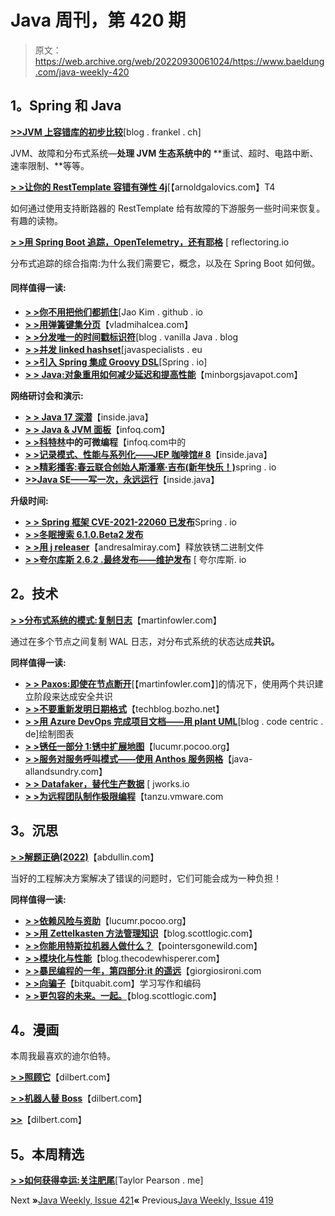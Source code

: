 # Java 周刊，第 420 期

> 原文：<https://web.archive.org/web/20220930061024/https://www.baeldung.com/java-weekly-420>

## **1。Spring 和 Java**

[**>>JVM 上容错库的初步比较**](https://web.archive.org/web/20220525135839/https://blog.frankel.ch/comparison-fault-tolerance-libraries/)[blog . frankel . ch]

JVM、故障和分布式系统—**处理 JVM 生态系统中的** **重试、超时、电路中断、速率限制、**等等。

[**> >让你的 RestTemplate 容错有弹性 4j**](https://web.archive.org/web/20220525135839/https://arnoldgalovics.com/resilience4j-resttemplate/)[【arnoldgalovics.com】T4

如何通过使用支持断路器的 RestTemplate 给有故障的下游服务一些时间来恢复。有趣的读物。

[**> >用 Spring Boot 追踪，OpenTelemetry，还有耶格**](https://web.archive.org/web/20220525135839/https://reflectoring.io/spring-boot-tracing/) [ reflectoring.io

分布式追踪的综合指南:为什么我们需要它，概念，以及在 Spring Boot 如何做。

#### **同样值得一读:**

*   **[> >你不用把他们都抓住](https://web.archive.org/web/20220525135839/https://jaokim.github.io/2022/01/11/stackoverflow.html)**[Jao Kim . github . io
*   **[> >用弹簧键集分页](https://web.archive.org/web/20220525135839/https://vladmihalcea.com/keyset-pagination-spring/)**【vladmihalcea.com】
*   **[> >分发唯一的时间戳标识符](https://web.archive.org/web/20220525135839/http://blog.vanillajava.blog/2022/01/distributed-unique-time-stamp.html)**[blog . vanilla Java . blog
*   **[> >并发 linked hashset](https://web.archive.org/web/20220525135839/https://www.javaspecialists.eu/archive/Issue296-Concurrent-LinkedHashSet.html)**[javaspecialists . eu
*   [**> >引入 Spring 集成 Groovy DSL**](https://web.archive.org/web/20220525135839/https://spring.io/blog/2022/01/06/introducing-spring-integration-groovy-dsl)[Spring . io]
*   [**> > Java:对象重用如何减少延迟和提高性能**](https://web.archive.org/web/20220525135839/https://minborgsjavapot.blogspot.com/2022/01/java-how-object-reuse-can-reduce.html)【minborgsjavapot.com】

**网络研讨会和演示:**

*   **[> > Java 17 深潜](https://web.archive.org/web/20220525135839/https://inside.java/2022/01/11/java-17-deep-dive/)**【inside.java】
*   [**> > Java & JVM 面板**](https://web.archive.org/web/20220525135839/https://www.infoq.com/presentations/java-fast-release-cadence "Introduction to Spring Cloud Load Balancer")【infoq.com】
*   **[> >科特林](https://web.archive.org/web/20220525135839/https://www.infoq.com/presentations/differentiable-framework-kotlin/)中的可微编程**【infoq.com中的
*   **[> >记录模式、性能与系列化——JEP 咖啡馆# 8](https://web.archive.org/web/20220525135839/https://inside.java/2022/01/06/jepcafe8/)**【inside.java】
*   [**> >精彩播客:春云联合创始人斯潘塞·吉布(新年快乐！)**](https://web.archive.org/web/20220525135839/https://spring.io/blog/2022/01/06/a-bootiful-podcast-spring-cloud-cofounder-spencer-gibb-and-happy-new-year)spring . io
*   [**>>Java SE——写一次，永远运行**](https://web.archive.org/web/20220525135839/https://inside.java/2022/01/10/write-once-run-forever/ "Introduction to Spring Cloud Load Balancer")【inside.java】

**升级时间:**

*   [**> > Spring 框架 CVE-2021-22060 已发布**](https://web.archive.org/web/20220525135839/https://spring.io/blog/2022/01/05/spring-framework-cve-2021-22060-has-been-published)Spring . io
*   [**> >冬眠搜索 6.1.0.Beta2 发布**](https://web.archive.org/web/20220525135839/https://in.relation.to/2022/01/05/hibernate-search-6-1-0-Beta2/)
*   [**> >用 j releaser**](https://web.archive.org/web/20220525135839/https://andresalmiray.com/releasing-rust-binaries-with-jreleaser/)【andresalmiray.com】释放铁锈二进制文件
*   [**> >夸尔库斯 2.6.2 .最终发布——维护发布**](https://web.archive.org/web/20220525135839/https://quarkus.io/blog/quarkus-2-6-2-final-released/) [ 夸尔库斯. io

## **2。技术**

[**> >分布式系统的模式:复制日志**](https://web.archive.org/web/20220525135839/https://martinfowler.com/articles/patterns-of-distributed-systems/replicated-log.html)【martinfowler.com】

通过在多个节点之间复制 WAL 日志，对分布式系统的状态达成**共识。**

**同样值得一读:**

*   [**> > Paxos:即使在节点断开**](https://web.archive.org/web/20220525135839/https://martinfowler.com/articles/patterns-of-distributed-systems/paxos.html)[【martinfowler.com】]的情况下，使用两个共识建立阶段来达成安全共识
*   [**> >不要重新发明日期格式**](https://web.archive.org/web/20220525135839/https://techblog.bozho.net/dont-reinvent-date-formats/)【techblog.bozho.net】
*   [**> >用 Azure DevOps 完成项目文档——用 plant UML**](https://web.archive.org/web/20220525135839/https://blog.codecentric.de/en/2022/01/getting-project-documentation-done-with-azure-devops-diagrams-with-plantuml/)[blog . code centric . de]绘制图表
*   [**> >锈任一部分 1:锈中扩展地图**](https://web.archive.org/web/20220525135839/https://lucumr.pocoo.org/2022/1/6/rust-extension-map/)【lucumr.pocoo.org】
*   [**> >服务对服务呼叫模式——使用 Anthos 服务网格**](https://web.archive.org/web/20220525135839/http://www.java-allandsundry.com/2022/01/service-to-service-call-pattern-using.html)【java-allandsundry.com】
*   [**> > Datafaker，替代生产数据**](https://web.archive.org/web/20220525135839/https://jworks.io/datafaker-an-alternative-to-production-data/) [ jworks.io
*   [**> >为远程团队制作极限编程**](https://web.archive.org/web/20220525135839/https://tanzu.vmware.com/content/blog/extreme-programming-remote-teams)【tanzu.vmware.com

## **3。沉思**

[**> >解题正确(2022)**](https://web.archive.org/web/20220525135839/https://abdullin.com/solving-the-right-problem/)【abdullin.com】

当好的工程解决方案解决了错误的问题时，它们可能会成为一种负担！

**同样值得一读:**

*   [**> >依赖风险与资助**](https://web.archive.org/web/20220525135839/https://lucumr.pocoo.org/2022/1/10/dependency-risk-and-funding/)【lucumr.pocoo.org】
*   [**> >用 Zettelkasten 方法管理知识**](https://web.archive.org/web/20220525135839/https://blog.scottlogic.com/2022/01/04/managing-knowledge-zettelkasten.html)【blog.scottlogic.com】
*   [**> >你能用特斯拉机器人做什么？**](https://web.archive.org/web/20220525135839/https://pointersgonewild.com/2022/01/08/whats-could-you-use-tesla-bot-for/)【pointersgonewild.com】
*   [**> >模块化与性能**](https://web.archive.org/web/20220525135839/https://blog.thecodewhisperer.com/permalink/modularity-and-performance)【blog.thecodewhisperer.com】
*   [**> >暴民编程的一年，第四部分:it 的遥远**](https://web.archive.org/web/20220525135839/https://www.giorgiosironi.com/2022/01/a-year-of-mob-programming-part-4.html)【giorgiosironi.com
*   [**> >向骗子**](https://web.archive.org/web/20220525135839/https://www.bitquabit.com/post/learning-writing-and-coding-from-a-con-artist/)【bitquabit.com】学习写作和编码
*   [**> >更包容的未来。一起。**](https://web.archive.org/web/20220525135839/https://blog.scottlogic.com/2022/01/04/a-more-inclusive-future-together.html)【blog.scottlogic.com】

## **4。漫画**

本周我最喜欢的迪尔伯特。

[**> >照顾它**](https://web.archive.org/web/20220525135839/https://dilbert.com/strip/2022-01-09)【dilbert.com】

[**> >机器人替 Boss**](https://web.archive.org/web/20220525135839/https://dilbert.com/strip/2022-01-08)【dilbert.com】

[**>>**](https://web.archive.org/web/20220525135839/https://dilbert.com/strip/2022-01-05)【dilbert.com】

## **5。本周精选**

**[> >如何获得幸运:关注肥尾](https://web.archive.org/web/20220525135839/https://taylorpearson.me/luck/)**[Taylor Pearson . me]

Next **»**[Java Weekly, Issue 421](/web/20220525135839/https://www.baeldung.com/java-weekly-421)**«** Previous[Java Weekly, Issue 419](/web/20220525135839/https://www.baeldung.com/java-weekly-419)